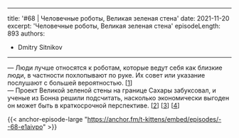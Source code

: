 
---
title: '#68 | Человечные роботы, Великая зеленая стена'
date: 2021-11-20
excerpt: 'Человечные роботы, Великая зеленая стена'
episodeLength: 893
authors:
  - Dmitry Sitnikov
---

— Люди лучше относятся к роботам, которые ведут себя как близкие люди, в частности похлопывают по руке. Их совет или указание послушают с большей вероятностью. [[1](https://www.psypost.org/2021/11/a-pat-on-the-hand-from-a-humanoid-robot-boosts-positive-feelings-and-increases-compliance-study-finds-62122)]<br/>
— Проект Великой зеленой стены на границе Сахары забуксовал, и ученые из Бонна решили подсчитать, насколько экономически выгоден он может быть в краткосрочной перспективе. [[2](https://nplus1.ru/news/2021/11/17/great-green-wall)] [[3](https://www.nature.com/articles/s41893-021-00801-8)] [[4](https://www.greatgreenwall.org/about-great-green-wall)]

{{< anchor-episode-large "https://anchor.fm/t-kittens/embed/episodes/--68-e1aivpo" >}}
